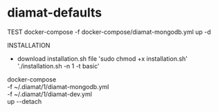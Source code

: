# diamat-defaults

TEST
docker-compose -f docker-compose/diamat-mongodb.yml up -d

INSTALLATION

- download installation.sh file
  'sudo chmod +x installation.sh'
  './installation.sh -n 1 -t basic'

docker-compose \
 -f ~/.diamat/1/diamat-mongodb.yml \
 -f ~/.diamat/1/diamat-dev.yml \
 up --detach
